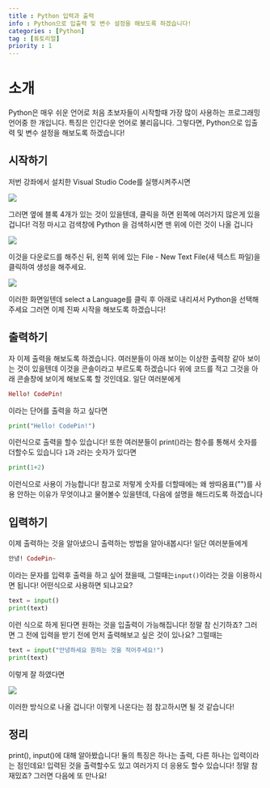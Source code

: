 ```yaml
---
title : Python 입력과 출력
info : Python으로 입출력 및 변수 설정을 해보도록 하겠습니다!
categories : [Python]
tag : [튜토리얼]
priority : 1
---
```


# 소개
Python은 매우 쉬운 언어로 처음 초보자들이 시작할때 가장 많이 사용하는 프로그래밍 언어중 한 개입니다. 특징은 인간다운 언어로 불리웁니다.
그렇다면, Python으로 입출력 및 변수 설정을 해보도록 하겠습니다!

## 시작하기
저번 강좌에서 설치한 Visual Studio Code를 실행시켜주시면

![](https://media.discordapp.net/attachments/823315410077089792/978258714375122944/1441ecc66889e7b2.png?width=1250&height=676)

그러면 옆에 블록 4개가 있는 것이 있을텐데, 클릭을 하면 왼쪽에 여러가지 많은게 있을겁니다! 걱정 마시고 검색창에 Python 을 검색하시면 맨 위에 이런 것이 나올 겁니다

![](https://media.discordapp.net/attachments/767697766192381982/978287242776817684/unknown.png)

이것을 다운로드를 해주신 뒤, 왼쪽 위에 있는 File - New Text File(새 텍스트 파일)을 클릭하여 생성을 해주세요.

![](https://media.discordapp.net/attachments/767697766192381982/978287536927555604/unknown.png?width=1274&height=676)

이러한 화면일텐데 select a Language를 클릭 후 아래로 내리셔서 Python을 선택해주세요 그러면 이제 진짜 시작을 해보도록 하겠습니다!

## 출력하기

자 이제 출력을 해보도록 하겠습니다. 여러분들이 아래 보이는 이상한 출력창 같아 보이는 것이 있을텐데 이것을 콘솔이라고 부르도록 하겠습니다
위에 코드를 적고 그것을 아래 콘솔창에 보이게 해보도록 할 것인데요. 일단 여러분에게
```ex
Hello! CodePin!
```
이라는 단어를 출력을 하고 싶다면
```python
print("Hello! CodePin!")
```
이런식으로 출력을 할수 있습니다! 또한 여러분들이 print()라는 함수를 통해서 숫자를 더할수도 있습니다
`1`과 `2`라는 숫자가 있다면
```python
print(1+2)
```
이런식으로 사용이 가능합니다!
참고로 저렇게 숫자를 더할때에는 왜 쌍따옴표("")를 사용 안하는 이유가 무엇이냐고 물어볼수 있을텐데, 다음에 설명을 해드리도록 하겠습니다

## 입력하기
이제 출력하는 것을 알아냈으니 출력하는 방법을 알아내봅시다!
일단 여러분들에게
```ex
안녕! CodePin~
```
이라는 문자를 입력후 출력을 하고 싶어 졌을때, 그럴때는`input()`이라는 것을 이용하시면 됩니다! 어떤식으로 사용하면 되냐고요?
```python
text = input()
print(text)
```
이런 식으로 하게 된다면 원하는 것을 입출력이 가능해집니다! 정말 참 신기하죠?
그러면 그 전에 입력을 받기 전에 먼저 출력해보고 싶은 것이 있나요? 그럴때는
```python
text = input("안녕하세요 원하는 것을 적어주세요!")
print(text)
```

이렇게 잘 하였다면

![](https://media.discordapp.net/attachments/823315410077089792/978628574246494228/-1.png)

이러한 방식으로 나올 겁니다!
이렇게 나온다는 점 참고하시면 될 것 같습니다!

## 정리
print(), input()에 대해 알아봤습니다! 둘의 특징은 하나는 출력, 다른 하나는 입력이라는 점인데요!
입력된 것을 출력할수도 있고 여러가지 더 응용도 할수 있습니다! 정말 참 재밌죠? 그러면 다음에 또 만나요!
